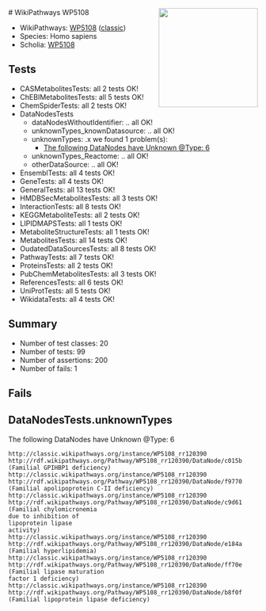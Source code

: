 <img style="float: right; width: 200px" src="https://upload.wikimedia.org/wikipedia/commons/thumb/8/83/Wplogo_with_text_500.png/640px-Wplogo_with_text_500.png" />
# WikiPathways WP5108

* WikiPathways: [WP5108](https://wikipathways.org/pathways/WP5108) ([classic](https://classic.wikipathways.org/instance/WP5108))
* Species: Homo sapiens
* Scholia: [WP5108](https://scholia.toolforge.org/wikipathways/WP5108)
## Tests
* CASMetabolitesTests: all 2 tests OK!
* ChEBIMetabolitesTests: all 5 tests OK!
* ChemSpiderTests: all 2 tests OK!
* DataNodesTests
    * dataNodesWithoutIdentifier: .. all OK!
    * unknownTypes_knownDatasource: .. all OK!
    * unknownTypes: .x we found 1 problem(s):
        * [The following DataNodes have Unknown @Type: 6](#839973e4)
    * unknownTypes_Reactome: .. all OK!
    * otherDataSource: .. all OK!
* EnsemblTests: all 4 tests OK!
* GeneTests: all 4 tests OK!
* GeneralTests: all 13 tests OK!
* HMDBSecMetabolitesTests: all 3 tests OK!
* InteractionTests: all 8 tests OK!
* KEGGMetaboliteTests: all 2 tests OK!
* LIPIDMAPSTests: all 1 tests OK!
* MetaboliteStructureTests: all 1 tests OK!
* MetabolitesTests: all 14 tests OK!
* OudatedDataSourcesTests: all 8 tests OK!
* PathwayTests: all 7 tests OK!
* ProteinsTests: all 2 tests OK!
* PubChemMetabolitesTests: all 3 tests OK!
* ReferencesTests: all 6 tests OK!
* UniProtTests: all 5 tests OK!
* WikidataTests: all 4 tests OK!


## Summary

* Number of test classes: 20
* Number of tests: 99
* Number of assertions: 200
* Number of fails: 1

## Fails

<a name="839973e4" />

## DataNodesTests.unknownTypes

The following DataNodes have Unknown @Type: 6
```
http://classic.wikipathways.org/instance/WP5108_rr120390 http://rdf.wikipathways.org/Pathway/WP5108_rr120390/DataNode/c015b (Familial GPIHBP1 deficiency)
http://classic.wikipathways.org/instance/WP5108_rr120390 http://rdf.wikipathways.org/Pathway/WP5108_rr120390/DataNode/f9770 (Familial apolipoprotein C-II deficiency)
http://classic.wikipathways.org/instance/WP5108_rr120390 http://rdf.wikipathways.org/Pathway/WP5108_rr120390/DataNode/c9d61 (Familial chylomicronemia 
due to inhibition of 
lipoprotein lipase 
activity)
http://classic.wikipathways.org/instance/WP5108_rr120390 http://rdf.wikipathways.org/Pathway/WP5108_rr120390/DataNode/e184a (Familial hyperlipidemia)
http://classic.wikipathways.org/instance/WP5108_rr120390 http://rdf.wikipathways.org/Pathway/WP5108_rr120390/DataNode/ff70e (Familial lipase maturation 
factor 1 deficiency)
http://classic.wikipathways.org/instance/WP5108_rr120390 http://rdf.wikipathways.org/Pathway/WP5108_rr120390/DataNode/b8f0f (Familial lipoprotein lipase deficiency)
```

